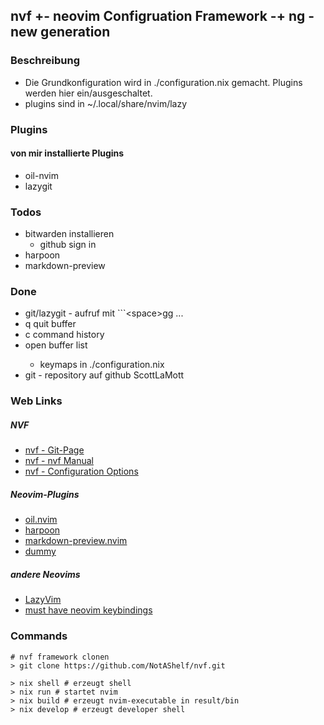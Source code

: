 ## nvf +- neovim Configruation Framework -+ ng - new generation

### Beschreibung

- Die Grundkonfiguration wird in ./configuration.nix gemacht. Plugins werden hier ein/ausgeschaltet.
- plugins sind in ~/.local/share/nvim/lazy

### Plugins

#### von mir installierte Plugins

- oil-nvim
- lazygit

### Todos

- bitwarden installieren
  - github sign in 
- harpoon
- markdown-preview

### Done

- git/lazygit - aufruf mit ```\<space>gg ...
- <leader>q quit buffer
- <leader>c command history 
- <leader><space> open buffer list
  - keymaps in ./configuration.nix
- git - repository auf github  ScottLaMott

### Web Links

##### NVF

- [nvf - Git-Page](https://github.com/NotAShelf/nvf)
- [nvf - nvf Manual](https://notashelf.github.io/nvf/index.xhtml)
- [nvf - Configuration Options](https://notashelf.github.io/nvf/options.html)

##### Neovim-Plugins

- [oil.nvim](https://github.com/stevearc/oil.nvim)
- [harpoon](https://github.com/ThePrimeagen/harpoon)
- [markdown-preview.nvim](https://github.com/iamcco/markdown-preview.nvim)
- [dummy](https://)

##### andere Neovims

- [LazyVim](https://lazyvim-ambitious-devs.phillips.codes)
- [must have neovim keybindings](https://medium.com/unixification/must-have-neovim-keymaps-51c283394070)

### Commands

```
# nvf framework clonen
> git clone https://github.com/NotAShelf/nvf.git

> nix shell # erzeugt shell 
> nix run # startet nvim 
> nix build # erzeugt nvim-executable in result/bin
> nix develop # erzeugt developer shell
```
